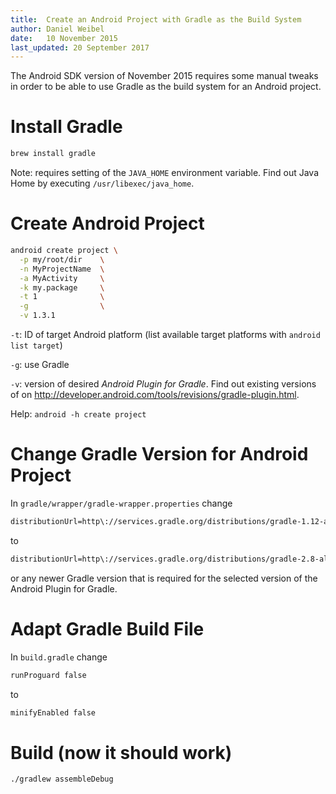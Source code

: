 ```yaml
---
title:  Create an Android Project with Gradle as the Build System
author: Daniel Weibel
date:   10 November 2015
last_updated: 20 September 2017
---
```



The Android SDK version of November 2015 requires some manual tweaks in order to be able to use Gradle as the build system for an Android project.


Install Gradle
==============

~~~bash
brew install gradle
~~~

Note: requires setting of the `JAVA_HOME` environment variable. Find out Java Home by executing `/usr/libexec/java_home`.


Create Android Project
=======================

~~~bash
android create project \
  -p my/root/dir    \
  -n MyProjectName  \
  -a MyActivity     \
  -k my.package     \
  -t 1              \
  -g                \
  -v 1.3.1
~~~

`-t`: ID of target Android platform (list available target platforms with `android list target`)

`-g`: use Gradle

`-v`: version of desired *Android Plugin for Gradle*. Find out existing versions of on <http://developer.android.com/tools/revisions/gradle-plugin.html>.

Help: `android -h create project`


Change Gradle Version for Android Project
=========================================

In `gradle/wrapper/gradle-wrapper.properties` change

~~~email
distributionUrl=http\://services.gradle.org/distributions/gradle-1.12-all.zip
~~~

to

~~~email
distributionUrl=http\://services.gradle.org/distributions/gradle-2.8-all.zip
~~~

or any newer Gradle version that is required for the selected version of the Android Plugin for Gradle.


Adapt Gradle Build File
=======================

In `build.gradle` change

~~~email
runProguard false
~~~

to

~~~email
minifyEnabled false
~~~


Build (now it should work)
==========================

~~~bash
./gradlew assembleDebug
~~~

